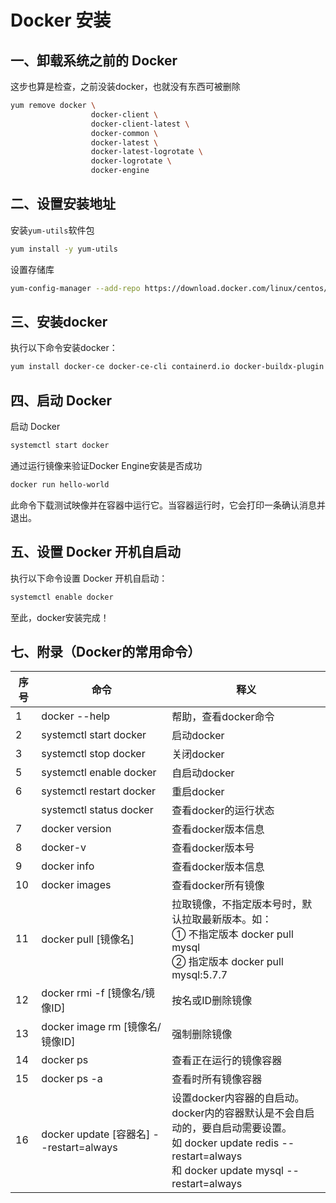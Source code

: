 # Docker 安装

## 一、卸载系统之前的 Docker

这步也算是检查，之前没装docker，也就没有东西可被删除

```sh
yum remove docker \
                  docker-client \
                  docker-client-latest \
                  docker-common \
                  docker-latest \
                  docker-latest-logrotate \
                  docker-logrotate \
                  docker-engine
```

## 二、设置安装地址

安装`yum-utils`软件包

```sh
yum install -y yum-utils
```

设置存储库

```sh
yum-config-manager --add-repo https://download.docker.com/linux/centos/docker-ce.repo
```

## 三、安装docker

执行以下命令安装docker：

```sh
yum install docker-ce docker-ce-cli containerd.io docker-buildx-plugin docker-compose-plugin
```

## 四、启动 Docker

启动 Docker

```sh
systemctl start docker
```

通过运行镜像来验证Docker Engine安装是否成功

```sh
docker run hello-world
```

此命令下载测试映像并在容器中运行它。当容器运行时，它会打印一条确认消息并退出。

## 五、设置 Docker 开机自启动

执行以下命令设置 Docker 开机自启动：

```sh 
systemctl enable docker
```

至此，docker安装完成！

## 七、附录（Docker的常用命令）



| 序号 | 命令                                    | 释义                                                         |
| ---- | --------------------------------------- | ------------------------------------------------------------ |
| 1    | docker --help                           | 帮助，查看docker命令                                         |
| 2    | systemctl start docker                  | 启动docker                                                   |
| 3    | systemctl stop docker                   | 关闭docker                                                   |
| 5    | systemctl enable docker                 | 自启动docker                                                 |
| 6    | systemctl restart docker                | 重启docker                                                   |
|      | systemctl status docker                 | 查看docker的运行状态                                         |
| 7    | docker version                          | 查看docker版本信息                                           |
| 8    | docker-v                                | 查看docker版本号                                             |
| 9    | docker info                             | 查看docker版本信息                                           |
| 10   | docker images                           | 查看docker所有镜像                                           |
| 11   | docker pull [镜像名]                    | 拉取镜像，不指定版本号时，默认拉取最新版本。如：<br>① 不指定版本 docker pull mysql<br/>② 指定版本 docker pull mysql:5.7.7 |
| 12   | docker rmi -f [镜像名/镜像ID]           | 按名或ID删除镜像                                             |
| 13   | docker image rm [镜像名/镜像ID]         | 强制删除镜像                                                 |
| 14   | docker ps                               | 查看正在运行的镜像容器                                       |
| 15   | docker ps -a                            | 查看时所有镜像容器                                           |
| 16   | docker update [容器名] --restart=always | 设置docker内容器的自启动。<br/>docker内的容器默认是不会自启动的，要自启动需要设置。<br/>如 docker update redis --restart=always<br/>和 docker update mysql --restart=always |

